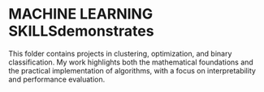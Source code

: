 # MACHINE LEARNING SKILLSdemonstrates 

This folder contains projects in clustering, optimization, and binary classification. My work highlights both the mathematical foundations and the practical implementation of algorithms, with a focus on interpretability and performance evaluation.
